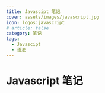 ```yaml
---
title: Javascipt 笔记
cover: assets/images/javascript.jpg
icon: logos:javascript
# article: false
category: 笔记
tags:
  - Javascipt
  - 语法
---
```


# Javascript 笔记